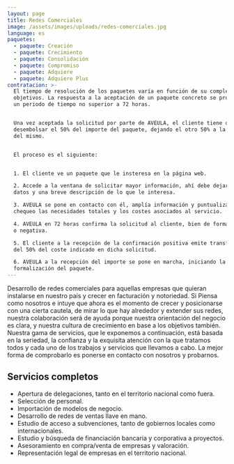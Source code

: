 ```yaml
---
layout: page
title: Redes Comerciales
image: /assets/images/uploads/redes-comerciales.jpg
language: es
paquetes:
  - paquete: Creación
  - paquete: Crecimiento
  - paquete: Consolidación
  - paquete: Compromiso
  - paquete: Adquiere
  - paquete: Adquiere Plus
contratacion: >-
  El tiempo de resolución de los paquetes varía en función de su complejidad y
  objetivos. La respuesta a la aceptación de un paquete concreto se produce en
  un periodo de tiempo no superior a 72 horas.


  Una vez aceptada la solicitud por parte de AVEULA, el cliente tiene que
  desembolsar el 50% del importe del paquete, dejando el otro 50% a la recepción
  del mismo.


  El proceso es el siguiente:


  1. El cliente ve un paquete que le insteresa en la página web.

  2. Accede a la ventana de solicitar mayor información, ahí debe dejar sus
  datos y una breve descripción de lo que le interesa.

  3. AVEULA se pone en contacto con él, amplía información y puntualiza en
  chequeo las necesidades totales y los costes asociados al servicio.

  4. AVEULA en 72 horas confirma la solicitud al cliente, bien de forma positiva
  o negativa.

  5. El cliente a la recepción de la confirmación positiva emite transferencia
  del 50% del coste indicado en dicha solicitud.

  6. AVEULA a la recepción del importe se pone en marcha, iniciando la
  formalización del paquete.
---
```

Desarrollo de redes comerciales para aquellas empresas que quieran instalarse en nuestro país y crecer en facturación y notoriedad. Si Piensa como nosotros e intuye que ahora es el momento de crecer y posicionarse con una cierta cautela, de mirar lo que hay alrededor y extender sus redes, nuestra colaboración será de ayuda porque nuestra orientación del negocio es clara, y nuestra cultura de crecimiento en base a los objetivos también. Nuestra gama de servicios, que le exponemos a continuación, está basada en la seriedad, la confianza y la exquisita atención con la que tratamos todos y cada uno de los trabajos y servicios que llevamos a cabo. La mejor forma de comprobarlo es ponerse en contacto con nosotros y probarnos.

## Servicios completos

- Apertura de delegaciones, tanto en el territorio nacional como fuera.
- Selección de personal.
- Importación de modelos de negocio.
- Desarrollo de redes de ventas llave en mano.
- Estudio de acceso a subvenciones, tanto de gobiernos locales como internacionales.
- Estudio y búsqueda de financiación bancaria y corporativa a proyectos.
- Asesoramiento en compra/venta de empresas y valoración.
- Representación legal de empresas en el territorio nacional.
